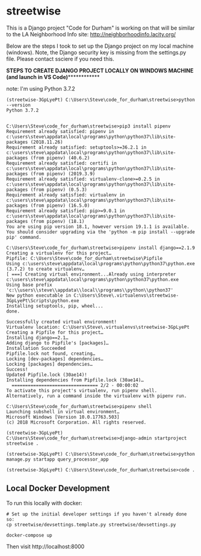 # streetwise

This is a Django project "Code for Durham" is working on that will be similar to the LA Neighborhood Info site: http://neighborhoodinfo.lacity.org/

Below are the steps I took to set up the Django project on my local machine (windows). Note, the Django security key is missing from the settings.py file.  Please contact ssciere if you need this.

****STEPS TO CREATE DJANGO PROJECT LOCALLY ON WINDOWS MACHINE (and launch in VS Code)****************

note: I'm using Python 3.7.2

```
(streetwise-3GpLyePt) C:\Users\Steve\code_for_durham\streetwise>python --version
Python 3.7.2


C:\Users\Steve\code_for_durham\streetwise>pip3 install pipenv
Requirement already satisfied: pipenv in c:\users\steve\appdata\local\programs\python\python37\lib\site-packages (2018.11.26)
Requirement already satisfied: setuptools>=36.2.1 in c:\users\steve\appdata\local\programs\python\python37\lib\site-packages (from pipenv) (40.6.2)
Requirement already satisfied: certifi in c:\users\steve\appdata\local\programs\python\python37\lib\site-packages (from pipenv) (2019.3.9)
Requirement already satisfied: virtualenv-clone>=0.2.5 in c:\users\steve\appdata\local\programs\python\python37\lib\site-packages (from pipenv) (0.5.3)
Requirement already satisfied: virtualenv in c:\users\steve\appdata\local\programs\python\python37\lib\site-packages (from pipenv) (16.5.0)
Requirement already satisfied: pip>=9.0.1 in c:\users\steve\appdata\local\programs\python\python37\lib\site-packages (from pipenv) (18.1)
You are using pip version 18.1, however version 19.1.1 is available.
You should consider upgrading via the 'python -m pip install --upgrade pip' command.

C:\Users\Steve\code_for_durham\streetwise>pipenv install django==2.1.9
Creating a virtualenv for this project…
Pipfile: C:\Users\Steve\code_for_durham\streetwise\Pipfile
Using c:\users\steve\appdata\local\programs\python\python37\python.exe (3.7.2) to create virtualenv…
[ ===] Creating virtual environment...Already using interpreter c:\users\steve\appdata\local\programs\python\python37\python.exe
Using base prefix 'c:\\users\\steve\\appdata\\local\\programs\\python\\python37'
New python executable in C:\Users\Steve\.virtualenvs\streetwise-3GpLyePt\Scripts\python.exe
Installing setuptools, pip, wheel...
done.

Successfully created virtual environment!
Virtualenv location: C:\Users\Steve\.virtualenvs\streetwise-3GpLyePt
Creating a Pipfile for this project…
Installing django==2.1…
Adding django to Pipfile's [packages]…
Installation Succeeded
Pipfile.lock not found, creating…
Locking [dev-packages] dependencies…
Locking [packages] dependencies…
Success!
Updated Pipfile.lock (30ae14)!
Installing dependencies from Pipfile.lock (30ae14)…
  ================================ 2/2 - 00:00:02
To activate this project's virtualenv, run pipenv shell.
Alternatively, run a command inside the virtualenv with pipenv run.

C:\Users\Steve\code_for_durham\streetwise>pipenv shell
Launching subshell in virtual environment…
Microsoft Windows [Version 10.0.17763.503]
(c) 2018 Microsoft Corporation. All rights reserved.

(streetwise-3GpLyePt) C:\Users\Steve\code_for_durham\streetwise>django-admin startproject streetwise .

(streetwise-3GpLyePt) C:\Users\Steve\code_for_durham\streetwise>python manage.py startapp query_processor_app

(streetwise-3GpLyePt) C:\Users\Steve\code_for_durham\streetwise>code .
```

Local Docker Development
-------------------------

To run this locally with docker:

    # Set up the initial developer settings if you haven't already done so:
    cp streetwise/devsettings.template.py streetwise/devsettings.py

    docker-compose up

Then visit http://localhost:8000
